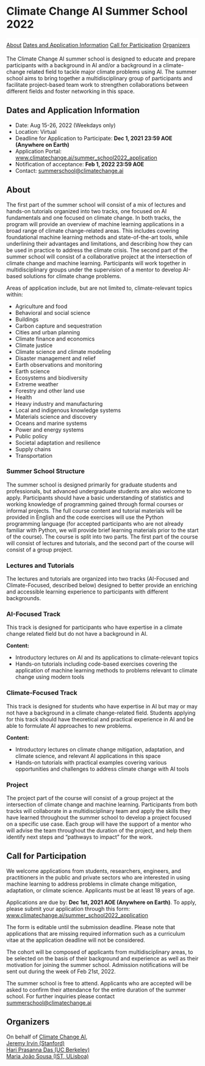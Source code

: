<h1>Climate Change AI Summer School 2022<br></h1>

<div class='buttons' id='sticky-nav'>
  <a class='button' href='#about'>About</a>
  <a class='button' href='#dates-and-application-information'>Dates and Application Information</a>
  <a class='button' href='#call-for-participation'>Call for Participation</a>
  <a class='button' href='#organizers'>Organizers</a>
</div>

The Climate Change AI summer school is designed to educate and prepare participants with a background in AI and/or a background in a climate-change related field to tackle major climate problems using AI. The summer school aims to bring together a multidisciplinary group of participants and facilitate project-based team work to strengthen collaborations between different fields and foster networking in this space. 

## Dates and Application Information
- Date: Aug 15-26, 2022 (Weekdays only)
- Location: Virtual
- Deadline for Application to Participate: <b>Dec 1, 2021 23:59 AOE (Anywhere on Earth)</b>
- Application Portal: www.climatechange.ai/summer_school2022_application
- Notification of acceptance: <b>Feb 1, 2022 23:59 AOE</b>
- Contact: <summerschool@climatechange.ai>

## About

The first part of the summer school will consist of a mix of lectures and hands-on tutorials organized into two tracks, one focused on AI fundamentals and one focused on climate change. In both tracks, the program will provide an overview of machine learning applications in a broad range of climate change-related areas. This includes covering foundational machine learning methods and state-of-the-art tools, while underlining their advantages and limitations, and describing how they can be used in practice to address the climate crisis. The second part of the summer school will consist of a collaborative project at the intersection of climate change and machine learning. Participants will work together in multidisciplinary groups under the supervision of a mentor to develop AI-based solutions for climate change problems.

Areas of application include, but are not limited to, climate-relevant topics within: 
  - Agriculture and food
  - Behavioral and social science
  - Buildings
  - Carbon capture and sequestration
  - Cities and urban planning
  - Climate finance and economics
  - Climate justice
  - Climate science and climate modeling
  - Disaster management and relief
  - Earth observations and monitoring
  - Earth science
  - Ecosystems and biodiversity
  - Extreme weather
  - Forestry and other land use
  - Health
  - Heavy industry and manufacturing
  - Local and indigenous knowledge systems
  - Materials science and discovery
  - Oceans and marine systems
  - Power and energy systems
  - Public policy
  - Societal adaptation and resilience
  - Supply chains
  - Transportation 

### Summer School Structure
The summer school is designed primarily for graduate students and professionals, but advanced undergraduate students are also welcome to apply. Participants should have a basic understanding of statistics and working knowledge of programming gained through formal courses or informal projects. The full course content and tutorial materials will be provided in English and the code exercises will use the Python programming language (for accepted participants who are not already familiar with Python, we will provide brief learning materials prior to the start of the course). 
The course is split into two parts. The first part of the course will consist of lectures and tutorials, and the second part of the course will consist of a group project.

### Lectures and Tutorials 
The lectures and tutorials are organized into two tracks (AI-Focused and Climate-Focused, described below) designed to better provide an enriching and accessible learning experience to participants with different backgrounds.
### AI-Focused Track
This track is designed for participants who have expertise in a climate change related field but do not have a background in AI. 

**Content:**
  - Introductory lectures on AI and its applications to climate-relevant topics
  - Hands-on tutorials including code-based exercises covering the application of machine learning methods to problems relevant to climate change using modern tools

### Climate-Focused Track
This track is designed for students who have expertise in AI but may or may not have a background in a climate change-related field. Students applying for this track should have theoretical and practical experience in AI and be able to formulate AI approaches  to  new problems.

**Content:**
   - Introductory lectures on climate change mitigation, adaptation, and climate science, and relevant AI applications in this space
   - Hands-on tutorials with practical examples covering various opportunities and challenges to address climate change with AI tools

### Project 
The project part of the course will consist of a group project at the intersection of climate change and machine learning. Participants from both tracks will collaborate in a multidisciplinary team and apply the skills they have learned throughout the summer school to develop a project focused on a specific use case. Each group will have the support of a mentor who will advise the team throughout the duration of the project, and help them identify next steps and “pathways to impact” for the work.


## Call for Participation

We welcome applications from students, researchers, engineers, and practitioners in the public and private sectors who are interested in using machine learning to address problems in climate change mitigation, adaptation, or climate science.  Applicants must be at least 18 years of age. 
 
Applications are due by: **Dec 1st, 2021 AOE (Anywhere on Earth)**. To apply, please submit your application through this form:
www.climatechange.ai/summer_school2022_application

The form is editable until the submission deadline. Please note that applications that are missing required information such as a curriculum vitae at the application deadline will not be considered.

The cohort will be composed of applicants from multidisciplinary areas, to be selected on the basis of their background and experience as well as their motivation for joining the summer school.  Admission notifications will be sent out during the week of Feb 21st, 2022. 

The summer school is free to attend. Applicants who are accepted will be asked to confirm their attendance for the entire duration of the summer school. 
For further inquiries please contact summerschool@climatechange.ai

## Organizers

On behalf of [Climate Change AI](https://www.climatechange.ai/),<br>
[Jeremy Irvin (Stanford)](https://jirvin16.github.io/)<br>
[Hari Prasanna Das (UC Berkeley)](http://hariprasanna.com/)<br>
[Maria João Sousa (IST, ULisboa)](https://www.linkedin.com/in/mariajoaosousa/)<br>

<!-- ## FAQ

### Eligibility

_Q: Does my institution qualify as an "accredited university or academic research institution" under the eligibility criteria of this grant?_<br>
A: For the purposes of this grant, we consider any officially-recognized non-profit academic institution with faculty to be an "accredited university or academic research institution," and therefore eligible to be a lead institution on a proposal. If you’re unsure as to whether your institution qualifies under these criteria, feel free to email us at <grants@climatechange.ai>.

_Q: I am from a US national lab. Does this count as an eligible "academic research institution"?_<br>
A: US national labs and federally funded research and development centers (FFRDCs) are unfortunately not eligible to be the lead institution on a proposal.

_Q: I am from an eligible “accredited university or academic research institution” as defined above and hold a post-PhD research position at that institution, but am not technically considered either a postdoc or faculty member. Am I eligible to be a PI?_<br>
A: Yes. Anyone at an eligible lead institution as defined above who holds a post-PhD research position of postdoctoral level or above, and is allowed by their institution to hold grants, is eligible to apply as a PI. -->

<!-- ## Sponsors

### Supported By
 -->
<!-- <div class='logo-wrapper'>
  <img src='/images/innovation_grants_partners_logo.png'>
</div> -->

<!-- ### Fiscal Sponsor

<div class='logo-wrapper'>
  <img src='/images/future_earth.png'>
</div>
 -->
<style>
:root {
  --sticky-nav-height: 59px;
}

.logo-wrapper img {
    width: 24rem;
    max-width: 100%;
    margin: 0 auto;
    display: block;
}

@media screen and (min-width: 651px) {
  #sticky-nav {
    position: -webkit-sticky;
    position: sticky;
    background: white;
    width: 100%;
    z-index: 1;
    padding-top: 10px;
    padding-bottom: 5px;
  }
}

@media screen and (min-width: 1024px) {
  #sticky-nav {
    top: var(--navbar-height-normal);
  }

  h1, h2, h3 {
    scroll-margin-top: calc(var(--navbar-height-normal) + var(--sticky-nav-height));
    scroll-snap-margin-top: calc(var(--navbar-height-normal) + var(--sticky-nav-height));
  }
}

@media screen and (min-width: 651px) and (max-width: 1023px) {
  #sticky-nav {
    top: var(--navbar-height-mobile);
  }

  h1, h2, h3 {
    scroll-margin-top: calc(var(--navbar-height-mobile) + var(--sticky-nav-height));
    scroll-snap-margin-top: calc(var(--navbar-height-mobile) + var(--sticky-nav-height));
  }
}
</style>

<script>
$(document).ready(() => {
  const $stickyNav = $('#sticky-nav');

  $('#content h2').each((i, h2) => {
    $stickyNav.append(`<a class='button' href="#${h2.id}">${h2.innerText}</a>`);
  });

  document.documentElement.style.setProperty('--sticky-nav-height', `${$stickyNav.outerHeight()}px`);

  $(window).on("resize orientationchange", () => {
    document.documentElement.style.setProperty('--sticky-nav-height', `${$stickyNav.outerHeight()}px`);
  });

  // Fix an issue where the sticky nav covers the <h> element when visiting the
  // anchor link directly from a URL
  if ($(location.hash).length) {
    setTimeout(() => {
      $(location.hash)[0].scrollIntoView();
    }, 1);
  }
});
</script>
